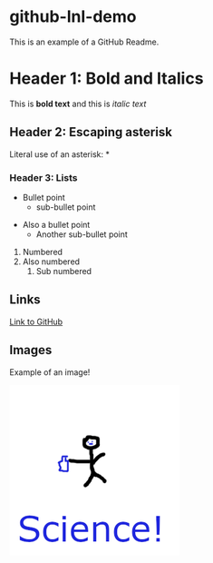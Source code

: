 # github-lnl-demo
This is an example of a GitHub Readme.


# Header 1: Bold and Italics
This is **bold text** and this is *italic text*

## Header 2: Escaping asterisk
Literal use of an asterisk: \*


### Header 3: Lists
* Bullet point
  * sub-bullet point

 - Also a bullet point
   - Another sub-bullet point

1. Numbered
2. Also numbered
    1. Sub numbered

## Links
[Link to GitHub](http://github.com)

## Images
Example of an image!

![SCIENCE](/images/science.png)

